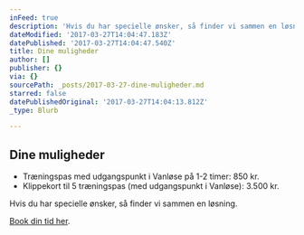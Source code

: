 ```yaml
---
inFeed: true
description: 'Hvis du har specielle ønsker, så finder vi sammen en løsning.'
dateModified: '2017-03-27T14:04:47.183Z'
datePublished: '2017-03-27T14:04:47.540Z'
title: Dine muligheder
author: []
publisher: {}
via: {}
sourcePath: _posts/2017-03-27-dine-muligheder.md
starred: false
datePublishedOriginal: '2017-03-27T14:04:13.812Z'
_type: Blurb

---
```

## Dine muligheder

* Træningspas med udgangspunkt i Vanløse på 1-2 timer: 850 kr.
* Klippekort til 5 træningspas (med udgangspunkt i Vanløse): 3.500 kr.

Hvis du har specielle ønsker, så finder vi sammen en løsning.

[Book din tid her][0].

[0]: http://lobementor.com/booking